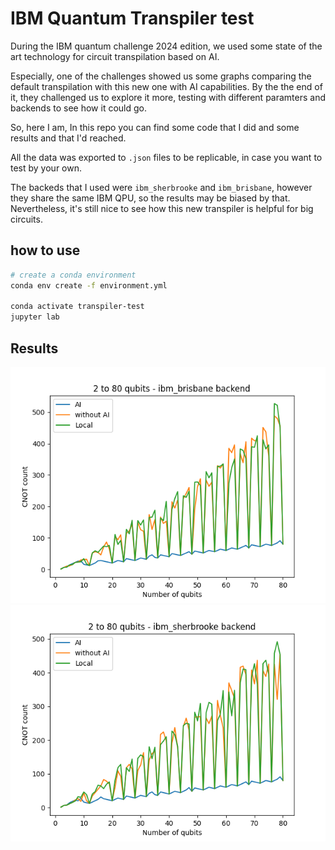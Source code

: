 # IBM Quantum Transpiler test

During the IBM quantum challenge 2024 edition, we used some state of the art technology for circuit transpilation based on AI. 

Especially, one of the challenges showed us some graphs comparing the default transpilation with this new one with AI capabilities. By the the end of it, they challenged us to explore it more, testing with different paramters and backends to see how it could go. 

So, here I am, In this repo you can find some code that I did and some results and that I'd reached.

All the data was exported to `.json` files to be replicable, in case you want to test by your own.

The backeds that I used were `ibm_sherbrooke` and `ibm_brisbane`, however they share the same IBM QPU, so the results may be biased by that. Nevertheless, it's still nice to see how this new transpiler is helpful for big circuits.

## how to use

```bash
# create a conda environment
conda env create -f environment.yml

conda activate transpiler-test
jupyter lab
```

## Results
![ibm_brisbane](ibm_brisbane_2_to_80_qubits_plot.png)
![ibm_sherbrooke](ibm_sherbrooke_2_to_80_qubits_plot.png)